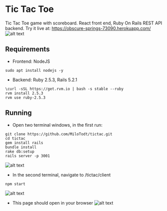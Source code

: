 # Tic Tac Toe

Tic Tac Toe game with scoreboard. 
React front end, Ruby On Rails REST API backend.
Try it live at: https://obscure-springs-73090.herokuapp.com/
![alt text](https://i.imgur.com/ymupNbC.png "Website")

## Requirements

* Frontend: NodeJS
```
sudo apt install nodejs -y
```

* Backend: Ruby 2.5.3, Rails 5.2.1

```
\curl -sSL https://get.rvm.io | bash -s stable --ruby
rvm install 2.5.3
rvm use ruby-2.5.3
```

## Running
* Open two terminal windows, in the first run:
```
git clone https://github.com/MiloTodt/tictac.git
cd tictac
gem install rails
bundle install
rake db:setup
rails server -p 3001
```
![alt text](https://i.imgur.com/gSktGvX.png "Back")

* In the second terminal, navigate to /tictac/client
```
npm start
```
![alt text](https://i.imgur.com/Y3v6UwB.png "Front")

* This page should open in your browser
![alt text](https://i.imgur.com/ymupNbC.png "Website")
